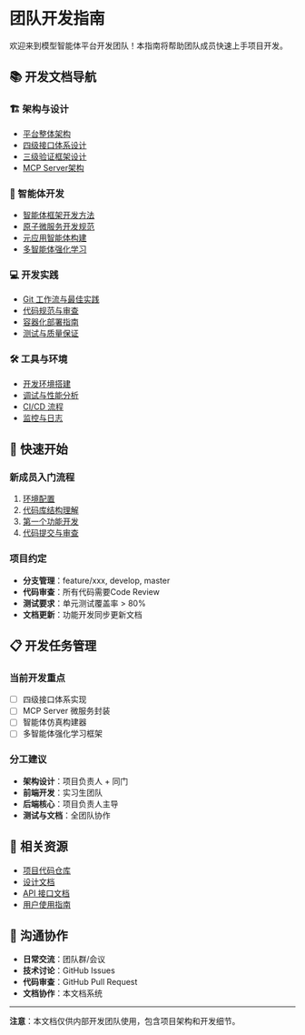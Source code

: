 # 团队开发指南

欢迎来到模型智能体平台开发团队！本指南将帮助团队成员快速上手项目开发。

## 📚 开发文档导航

### 🏗️ 架构与设计
- [平台整体架构](./architecture/)
- [四级接口体系设计](./architecture/four-tier-interface)
- [三级验证框架设计](./architecture/three-tier-validation)
- [MCP Server架构](./architecture/mcp-server)

### 🤖 智能体开发
- [智能体框架开发方法](./agent-framework/)
- [原子微服务开发规范](./microservices/)
- [元应用智能体构建](./meta-applications/)
- [多智能体强化学习](./multi-agent-rl/)

### 💻 开发实践
- [Git 工作流与最佳实践](./git-practices/)
- [代码规范与审查](./code-standards/)
- [容器化部署指南](./deployment/)
- [测试与质量保证](./testing/)

### 🛠️ 工具与环境
- [开发环境搭建](./environment-setup/)
- [调试与性能分析](./debugging/)
- [CI/CD 流程](./cicd/)
- [监控与日志](./monitoring/)

## 🚀 快速开始

### 新成员入门流程
1. [环境配置](./environment-setup/)
2. [代码库结构理解](./codebase-structure/)
3. [第一个功能开发](./first-feature/)
4. [代码提交与审查](./git-practices/)

### 项目约定
- **分支管理**：feature/xxx, develop, master
- **代码审查**：所有代码需要Code Review
- **测试要求**：单元测试覆盖率 > 80%
- **文档更新**：功能开发同步更新文档

## 📋 开发任务管理

### 当前开发重点
- [ ] 四级接口体系实现
- [ ] MCP Server 微服务封装
- [ ] 智能体仿真构建器
- [ ] 多智能体强化学习框架

### 分工建议
- **架构设计**：项目负责人 + 同门
- **前端开发**：实习生团队
- **后端核心**：项目负责人主导
- **测试与文档**：全团队协作

## 🔗 相关资源

- [项目代码仓库](https://github.com/your-repo)
- [设计文档](./design-docs/)
- [API 接口文档](../api/)
- [用户使用指南](../guide/)

## 💬 沟通协作

- **日常交流**：团队群/会议
- **技术讨论**：GitHub Issues
- **代码审查**：GitHub Pull Request
- **文档协作**：本文档系统

---

**注意**：本文档仅供内部开发团队使用，包含项目架构和开发细节。 